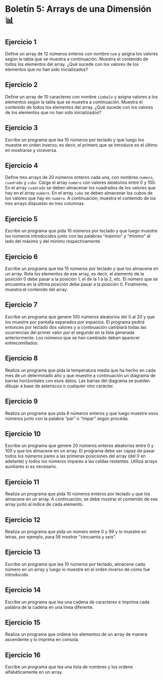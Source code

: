 # Boletín 5: Arrays de una Dimensión 📊

## Ejercicio 1

Define un array de 12 números enteros con nombre `num` y asigna los valores según la tabla que se muestra a continuación. Muestra el contenido de todos los elementos del array. ¿Qué sucede con los valores de los elementos que no han sido inicializados?

## Ejercicio 2

Define un array de 10 caracteres con nombre `simbolo` y asigna valores a los elementos según la tabla que se muestra a continuación. Muestra el contenido de todos los elementos del array. ¿Qué sucede con los valores de los elementos que no han sido inicializados?

## Ejercicio 3

Escribe un programa que lea 10 números por teclado y que luego los muestre en orden inverso, es decir, el primero que se introduce es el último en mostrarse y viceversa.

## Ejercicio 4

Define tres arrays de 20 números enteros cada una, con nombres `numero`, `cuadrado` y `cubo`. Carga el array `numero` con valores aleatorios entre 0 y 100. En el array `cuadrado` se deben almacenar los cuadrados de los valores que hay en el array `numero`. En el array `cubo` se deben almacenar los cubos de los valores que hay en `numero`. A continuación, muestra el contenido de los tres arrays dispuesto en tres columnas.

## Ejercicio 5

Escribe un programa que pida 10 números por teclado y que luego muestre los números introducidos junto con las palabras “máximo” y “mínimo” al lado del máximo y del mínimo respectivamente.

## Ejercicio 6

Escribe un programa que lea 15 números por teclado y que los almacene en un array. Rota los elementos de ese array, es decir, el elemento de la posición 0 debe pasar a la posición 1, el de la 1 a la 2, etc. El número que se encuentra en la última posición debe pasar a la posición 0. Finalmente, muestra el contenido del array.

## Ejercicio 7

Escribe un programa que genere 100 números aleatorios del 0 al 20 y que los muestre por pantalla separados por espacios. El programa pedirá entonces por teclado dos valores y a continuación cambiará todas las ocurrencias del primer valor por el segundo en la lista generada anteriormente. Los números que se han cambiado deben aparecer entrecomillados.

## Ejercicio 8

Realiza un programa que pida la temperatura media que ha hecho en cada mes de un determinado año y que muestre a continuación un diagrama de barras horizontales con esos datos. Las barras del diagrama se pueden dibujar a base de asteriscos o cualquier otro carácter.

## Ejercicio 9

Realiza un programa que pida 8 números enteros y que luego muestre esos números junto con la palabra “par” o “impar” según proceda.

## Ejercicio 10

Escribe un programa que genere 20 números enteros aleatorios entre 0 y 100 y que los almacene en un array. El programa debe ser capaz de pasar todos los números pares a las primeras posiciones del array (del 0 en adelante) y todos los números impares a las celdas restantes. Utiliza arrays auxiliares si es necesario.

## Ejercicio 11

Realiza un programa que pida 10 números enteros por teclado y que los almacene en un array. A continuación, se debe mostrar el contenido de ese array junto al índice de cada elemento.

## Ejercicio 12

Realiza un programa que pida un número entre 0 y 99 y lo muestre en letras, por ejemplo, para 56 mostrar "cincuenta y seis".

## Ejercicio 13

Escribe un programa que lea 10 números por teclado, almacene cada número en un array y luego lo muestre en el orden inverso de cómo fue introducido.

## Ejercicio 14

Escribe un programa que lea una cadena de caracteres e imprima cada palabra de la cadena en una línea diferente.

## Ejercicio 15

Realiza un programa que ordene los elementos de un array de manera ascendente y lo imprima en consola.

## Ejercicio 16

Escribe un programa que lea una lista de nombres y los ordene alfabéticamente en un array.